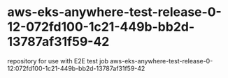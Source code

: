# aws-eks-anywhere-test-release-0-12-072fd100-1c21-449b-bb2d-13787af31f59-42
repository for use with E2E test job aws-eks-anywhere-test-release-0-12:072fd100-1c21-449b-bb2d-13787af31f59-42

